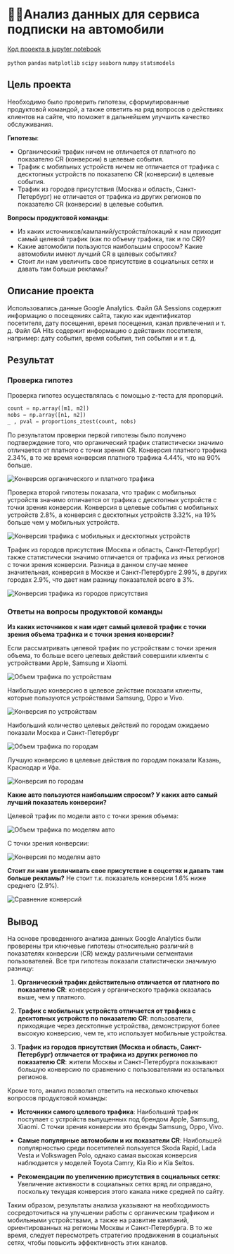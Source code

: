 # 🏃‍♀️Анализ данных для сервиса подписки на автомобили

[Код проекта в jupyter notebook](subscription_data.ipynb)

`python` `pandas` `matplotlib` `scipy` `seaborn` `numpy` `statsmodels`

## Цель проекта

Необходимо было проверить гипотезы, сформулированные продуктовой командой, а также ответить на ряд вопросов о действиях клиентов на сайте, что поможет в дальнейшем улучшить качество обслуживания.

**Гипотезы**:

* Органический трафик ничем не отличается от платного по показателю CR (конверсии) в целевые события.
* Трафик с мобильных устройств ничем не отличается от трафика с десктопных устройств по показателю CR (конверсии) в целевые события.
* Трафик из городов присутствия (Москва и область, Санкт-Петербург) не отличается от трафика из других регионов по показателю CR (конверсии) в целевые события.
  
**Вопросы продуктовой команды**:

* Из каких источников/кампаний/устройств/локаций к нам приходит самый целевой трафик (как по объему трафика, так и по CR)?
* Какие автомобили пользуются наибольшим спросом? Какие автомобили имеют лучший CR в целевых событиях?
* Стоит ли нам увеличить свое присутствие в социальных сетях и давать там больше рекламы?

## Описание проекта

Использовались данные Google Analytics. Файл GA Sessions содержит информацию о посещениях сайта, такую как идентификатор посетителя, дату посещения, время посещения, канал привлечения и т. д. Файл GA Hits содержит информацию о действиях посетителя, например: дату события, время события, тип события и и т. д.

## Результат

### Проверка гипотез

Проверка гипотез осуществлялась с помощью z-теста для пропорций.

```python
count = np.array([m1, m2])
nobs = np.array([n1, n2])
_ , pval = proportions_ztest(count, nobs)
```

По результатом проверки первой гипотезы было получено подтверждение того, что органический трафик статистически значимо отличается от платного с точки зрения CR. Конверсия платного трафика 2.34%, в то же время конверсия платного трафика 4.44%, что на 90% больше.

![Конверсия органического и платного трафика](images/organic_paid.png)

Проверка второй гипотезы показала, что трафик с мобильных устройств значимо отличается от трафика с десктопных устройств с точки зрения конверсии. Конверсия в целевые события с мобильных устройств 2.8%, а конверсия с десктопных устройств 3.32%, на 19% больше чем у мобильных устройств.

![Конверсия трафика с мобильных и десктопных устройств](images/desctop_mobile.png)

Трафик из городов присутствия (Москва и область, Санкт-Петербург) также статистически значимо отличается от трафика из иных регионов с точки зрения конверсии. Разница в данном случае менее значительная, конверсия в Москве и Санкт-Петербурге 2.99%, в других городах 2.9%, что дает нам разницу показателей всего в 3%.

![Конверсия трафика из городов присутствия](images/capital_others.png)

### Ответы на вопросы продуктовой команды

**Из каких источников к нам идет самый целевой трафик с точки зрения объема трафика и с точки зрения конверсии?**

Если рассматривать целевой трафик по устройствам с точки зрения объема, то больше всего целевых действий совершили клиенты с устройствами Apple, Samsung и Xiaomi.

![Объем трафика по устройствам](images/volume_brand.png)

Наибольшую конверсию в целевое действие показали клиенты, которые пользуются устройствами Samsung, Oppo и Vivo.

![Конверсия по устройствам](images/cr_brand.png)

Наибольший количество целевых действий по городам ожидаемо показали Москва и Санкт-Петербург

![Объем трафика по городам](images/volume_city.png)

Лучшую конверсию в целевые действия по городам показали Казань, Краснодар и Уфа.

![Конверсия по городам](images/cr_city.png)

**Какие авто пользуются наибольшим спросом? У каких авто самый лучший показатель конверсии?**

Целевой трафик по модели авто с точки зрения объема:

![Объем трафика по моделям авто](images/volume_model.png)

С точки зрения конверсии:

![Конверсия по моделям авто](images/cr_model.png)

**Стоит ли нам увеличивать свое присутствие в соцсетях и давать там больше рекламы?**
Не стоит т.к. показатель конверсии 1.6% ниже среднего (2.9%).

![Сравнение конверсий](images/cr_traffic.png)

## Вывод

На основе проведенного анализа данных Google Analytics были проверены три ключевые гипотезы относительно различий в показателях конверсии (CR) между различными сегментами пользователей. Все три гипотезы показали статистически значимую разницу:

1. **Органический трафик действительно отличается от платного по показателю CR**: конверсия у органического трафика оказалась выше, чем у платного.

2. **Трафик с мобильных устройств отличается от трафика с десктопных устройств по показателю CR**: пользователи, приходящие через десктопные устройства, демонстрируют более высокую конверсию, чем те, кто использует мобильные устройства.

3. **Трафик из городов присутствия (Москва и область, Санкт-Петербург) отличается от трафика из других регионов по показателю CR**: жители Москвы и Санкт-Петербурга показывают большую конверсию по сравнению с пользователями из остальных регионов.

Кроме того, анализ позволил ответить на несколько ключевых вопросов продуктовой команды:

* **Источники самого целевого трафика**: Наибольший трафик поступает с устройств выпущенных под брендом Apple, Samsung, Xiaomi. С точки зрения конверсии это бренды Samsung, Oppo, Vivo.

* **Самые популярные автомобили и их показатели CR**: Наибольшей популярностью среди посетителей пользуется Skoda Rapid, Lada Vesta и Volkswagen Polo, однако самая высокая конверсия наблюдается у моделей Toyota Camry, Kia Rio и Kia Seltos.

* **Рекомендации по увеличению присутствия в социальных сетях**: Увеличение активности в социальных сетях вряд ли оправдано, поскольку текущая конверсия этого канала ниже средней по сайту.

Таким образом, результаты анализа указывают на необходимость сосредоточиться на улучшении работы с органическим трафиком и мобильными устройствами, а также на развитие кампаний, ориентированных на регионы Москвы и Санкт-Петербурга. В то же время, следует пересмотреть стратегию продвижения в социальных сетях, чтобы повысить эффективность этих каналов.
